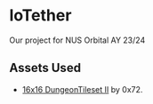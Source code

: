 # IoTether
Our project for NUS Orbital AY 23/24

## Assets Used
- [16x16 DungeonTileset II](https://0x72.itch.io/dungeontileset-ii) by 0x72.